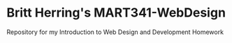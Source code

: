 # Britt Herring's MART341-WebDesign
Repository for my Introduction to Web Design and Development Homework
